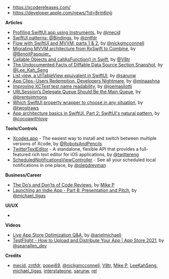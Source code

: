 - https://xcodereleases.com/
- https://developer.apple.com/news/?id=8rm6injj

**Articles**

* [Profiling SwiftUI app using Instruments](https://swiftwithmajid.com/2021/01/20/profiling-swiftui-app-using-instruments/), by [@mecid](https://twitter.com/mecid)
* [SwiftUI patterns: @Bindings](https://www.fivestars.blog/swiftui/swiftui-patterns-bindings.html), by [@zntfdr](https://twitter.com/zntfdr)
* [Flow with SwiftUI and MVVM, parts 1 & 2](https://medium.com/swlh/flow-with-swiftui-and-mvvm-7cc394440ab8), by [@nickgmcconnell](https://twitter.com/nickgmcconnell)
* [Migrating MVVM architecture from RxSwift to Combine](https://benoitpasquier.com/migrating-mvvm-uikit-rxswift-to-combine/), by [@BenoitPasquier_](https://twitter.com/benoitpasquier_)
* [Callable Objects and callAsFunction() in Swift](https://www.vadimbulavin.com/call-as-function-in-swift/), by [@V8tr](https://twitter.com/V8tr)
* [The Undocumented Facts of Diffable Data Source Section Snapshot](https://swiftsenpai.com/development/undocumented-section-snapshot-facts/), by [@Lee_Kah_Seng](https://twitter.com/Lee_Kah_Seng)
* [List view, a UITableView equivalent in SwiftUI](https://sarunw.com/posts/list-view-uitableview-equivalent-in-swiftui/), by [@sarunw](https://twitter.com/sarunw)
* [App Clips - Users Redemption, Developers Nightmare](https://blog.jayway.com/2020/09/16/app-clips-users-redemption-developers-nightmare/), by [@minaashna](https://twitter.com/minaashna)
* [Improving XCTest test name readability](https://masilotti.com/xctest-name-readability/), by [@joemasilotti](https://twitter.com/joemasilotti)
* [URLSession’s Delegate Queue Should Be the Main Queue](https://inessential.com/2021/01/27/urlsession_delegate_main_queue), by [@brentsimmons](https://twitter.com/brentsimmons/)
* [Which SwiftUI property wrapper to choose in any situation](https://www.hackingwithswift.com/articles/227/which-swiftui-property-wrapper), by [@twostraws](https://twitter.com/twostraws)
* [App architecture basics in SwiftUI, Part 2: SwiftUI's natural pattern](https://www.cocoawithlove.com/blog/swiftui-natural-pattern.html), by [@cocoawithlove](https://twitter.com/cocoawithlove)

**Tools/Controls**

* [Xcodes.app](https://github.com/RobotsAndPencils/XcodesApp) - The easiest way to install and switch between multiple versions of Xcode, by [@RobotsAndPencils](https://twitter.com/robotsnpencils)
* [TwitterTextEditor](https://github.com/twitter/TwitterTextEditor) - A standalone, flexible API that provides a full-featured rich text editor for iOS applications, by [@twittereng](https://twitter.com/twittereng)
* [ScheduledNotificationsViewController](https://github.com/nicephoton/ScheduledNotificationsViewController) - See all your scheduled local notifications in one place, by [@olegdreyman](https://twitter.com/olegdreyman)

**Business/Career**

* [The Do’s and Don’ts of Code Reviews](https://medium.com/better-programming/the-dos-and-don-ts-of-code-reviews-77032ba3a30c?source=friends_link&sk=ddbd07dd7e91657faf6b215cd9a1eb8b), by [Mike P](https://twitter.com/MikePT28)
* [Launching an Indie App - Part 8: Presentation and Pitch](https://heyimakeapps.com/blog/launching-an-indie-app-part-8-presentation-and-pitch), by [@michael_tigas](https://twitter.com/michael_tigas)

**UI/UX**

* 

**Videos**

* [Live App Store Optimization Q&A](https://appfigures.com/resources/app-teardowns/live-aso-questions-and-answers), by [@arielmichaeli](https://twitter.com/arielmichaeli)
* [TestFlight - How to Upload and Distribute Your App | App Store 2021](https://www.youtube.com/watch?v=DLvdZtTAJrE), by [@seanallen_dev](https://twitter.com/seanallen_dev)

**Credits**

* [mecid](https://github.com/mecid), [zntfdr](https://github.com/zntfdr), [popei69](https://github.com/popei69), [@nickgmcconnell](https://twitter.com/nickgmcconnell), [V8tr](https://github.com/V8tr), [Mike P](https://github.com/MikePT28), [LeeKahSeng](https://github.com/LeeKahSeng), [michael_tigas](https://github.com/teeeeeegz), [interstateone](https://github.com/interstateone), [sarunw](https://github.com/sarunw), [rel](https://github.com/rel)
